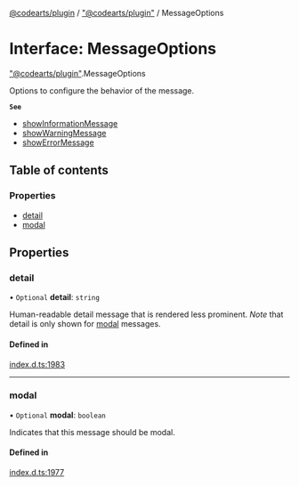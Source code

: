 [@codearts/plugin](../README.md) / ["@codearts/plugin"](../modules/_codearts_plugin_.md) / MessageOptions

# Interface: MessageOptions

["@codearts/plugin"](../modules/_codearts_plugin_.md).MessageOptions

Options to configure the behavior of the message.

**`See`**

 - [showInformationMessage](../modules/codearts_plugin_.window.md#showinformationmessage)
 - [showWarningMessage](../modules/codearts_plugin_.window.md#showwarningmessage)
 - [showErrorMessage](../modules/codearts_plugin_.window.md#showerrormessage)

## Table of contents

### Properties

- [detail](codearts_plugin_.MessageOptions.md#detail)
- [modal](codearts_plugin_.MessageOptions.md#modal)

## Properties

### detail

• `Optional` **detail**: `string`

Human-readable detail message that is rendered less prominent. _Note_ that detail
is only shown for [modal](codearts_plugin_.MessageOptions.md#modal) messages.

#### Defined in

[index.d.ts:1983](https://github.com/huaweicloud/cloudide-plugin-api/blob/a055dd0/index.d.ts#L1983)

___

### modal

• `Optional` **modal**: `boolean`

Indicates that this message should be modal.

#### Defined in

[index.d.ts:1977](https://github.com/huaweicloud/cloudide-plugin-api/blob/a055dd0/index.d.ts#L1977)
